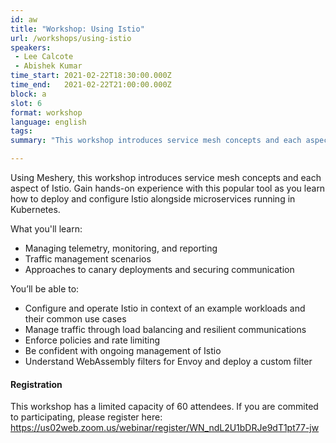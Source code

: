 ```yaml
---
id: aw
title: "Workshop: Using Istio"
url: /workshops/using-istio
speakers:
 - Lee Calcote
 - Abishek Kumar
time_start: 2021-02-22T18:30:00.000Z
time_end:   2021-02-22T21:00:00.000Z
block: a
slot: 6
format: workshop
language: english
tags:
summary: "This workshop introduces service mesh concepts and each aspect of Istio. Gain hands-on experience with this popular tool as you learn how to deploy and configure Istio alongside microservices running in Kubernetes."

---
```


Using Meshery, this workshop introduces service mesh concepts and each aspect of Istio. Gain hands-on experience with this popular tool as you learn how to deploy and configure Istio alongside microservices running in Kubernetes.

What you'll learn:

- Managing telemetry, monitoring, and reporting
- Traffic management scenarios
- Approaches to canary deployments and securing communication

You’ll be able to:

- Configure and operate Istio in context of an example workloads and their common use cases
- Manage traffic through load balancing and resilient communications
- Enforce policies and rate limiting
- Be confident with ongoing management of Istio
- Understand WebAssembly filters for Envoy and deploy a custom filter

#### Registration
This workshop has a limited capacity of 60 attendees. If you are commited to participating, please register here: https://us02web.zoom.us/webinar/register/WN_ndL2U1bDRJe9dT1pt77-jw